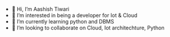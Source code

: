 - 👋 Hi, I’m Aashish Tiwari
- 👀 I’m interested in being a developer for Iot & Cloud
- 🌱 I’m currently learning python and DBMS
- 💞️ I’m looking to collaborate on Cloud, Iot architechture, Python
<!---
aashish4tiwari/aashish4tiwari is a ✨ special ✨ repository because its `README.md` (this file) appears on your GitHub profile.
You can click the Preview link to take a look at your changes.
--->
